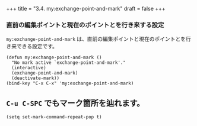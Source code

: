 +++
title = "3.4. my:exchange-point-and-mark"
draft = false
+++
### 直前の編集ポイントと現在のポイントとを行き来する設定

`my:exchange-point-and-mark` は、直前の編集ポイントと現在のポイントとを行き来できる設定です。

```elisp
(defun my:exchange-point-and-mark ()
  "No mark active `exchange-point-and-mark'."
  (interactive)
  (exchange-point-and-mark)
  (deactivate-mark))		 
(bind-key "C-x C-x" 'my:exchange-point-and-mark)
```

## `C-u C-SPC` でもマーク箇所を辿れます。

```elisp
(setq set-mark-command-repeat-pop t)
```
